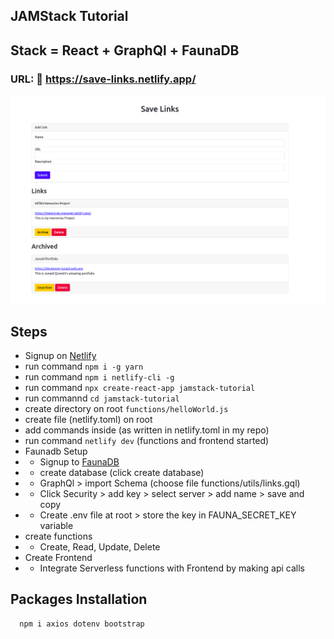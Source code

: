 ## JAMStack Tutorial

## Stack = React + GraphQl + FaunaDB

### URL: :link: https://save-links.netlify.app/

<img src='./images/home.png'>

## Steps

- Signup on [Netlify](https://www.netlify.com/)
- run command `npm i -g yarn`
- run command `npm i netlify-cli -g`
- run command `npx create-react-app jamstack-tutorial`
- run commannd `cd jamstack-tutorial`
- create directory on root `functions/helloWorld.js`
- create file (netlify.toml) on root
- add commands inside (as written in netlify.toml in my repo)
- run command `netlify dev` (functions and frontend started)
- Faunadb Setup
- - Signup to [FaunaDB](https://fauna.com/)
- - create database (click create database)
- - GraphQl > import Schema (choose file functions/utils/links.gql)
- - Click Security > add key > select server > add name > save and copy
- - Create .env file at root > store the key in FAUNA_SECRET_KEY variable
- create functions
- - Create, Read, Update, Delete
- Create Frontend
- - Integrate Serverless functions with Frontend by making api calls

## Packages Installation

```bash
  npm i axios dotenv bootstrap
```
